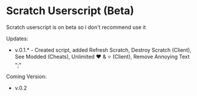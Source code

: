 # Scratch Userscript (Beta)
Scratch userscript is on beta so i don't recommend use it

Updates:
- v.0.1.* - Created script, added Refresh Scratch, Destroy Scratch (Client), See Modded (Cheats), Unlimited ❤ & ⭐ (Client), Remove Annoying Text ";"

Coming Version:
- v.0.2
